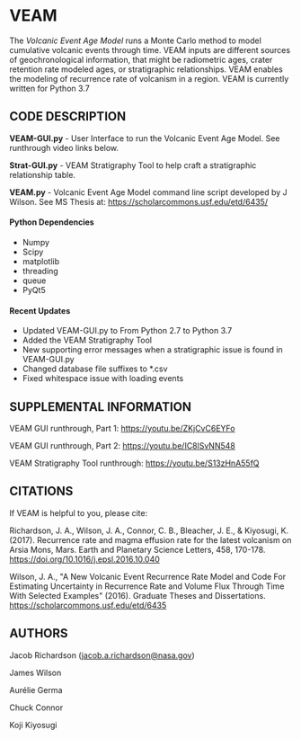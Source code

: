 # VEAM
The *Volcanic Event Age Model* runs a Monte Carlo method to model cumulative volcanic events through time. VEAM inputs are different sources of geochronological information, that might be radiometric ages, crater retention rate modeled ages, or stratigraphic relationships. VEAM enables the modeling of recurrence rate of volcanism in a region. VEAM is currently written for Python 3.7

## CODE DESCRIPTION
**VEAM-GUI.py** - User Interface to run the Volcanic Event Age Model. See runthrough video links below.

**Strat-GUI.py** - VEAM Stratigraphy Tool to help craft a stratigraphic relationship table.

**VEAM.py** - Volcanic Event Age Model command line script developed by J Wilson. See MS Thesis at:
https://scholarcommons.usf.edu/etd/6435/

#### Python Dependencies
 - Numpy
 - Scipy
 - matplotlib
 - threading
 - queue
 - PyQt5

#### Recent Updates
 - Updated VEAM-GUI.py to From Python 2.7 to Python 3.7
 - Added the VEAM Stratigraphy Tool
 - New supporting error messages when a stratigraphic issue is found in VEAM-GUI.py
 - Changed database file suffixes to *.csv
 - Fixed whitespace issue with loading events

## SUPPLEMENTAL INFORMATION
VEAM GUI runthrough, Part 1: https://youtu.be/ZKjCvC6EYFo

VEAM GUI runthrough, Part 2: https://youtu.be/IC8lSvNN548

VEAM Stratigraphy Tool runthrough: https://youtu.be/S13zHnA55fQ

## CITATIONS
If VEAM is helpful to you, please cite:

Richardson, J. A., Wilson, J. A., Connor, C. B., Bleacher, J. E., & Kiyosugi, K. (2017). Recurrence rate and magma effusion rate for the latest volcanism on Arsia Mons, Mars. Earth and Planetary Science Letters, 458, 170-178. https://doi.org/10.1016/j.epsl.2016.10.040

Wilson, J. A., "A New Volcanic Event Recurrence Rate Model and Code For Estimating Uncertainty in Recurrence Rate and Volume Flux Through Time With Selected Examples" (2016). Graduate Theses and Dissertations. https://scholarcommons.usf.edu/etd/6435

## AUTHORS
Jacob Richardson (jacob.a.richardson@nasa.gov)

James Wilson

Aurélie Germa

Chuck Connor

Koji Kiyosugi
